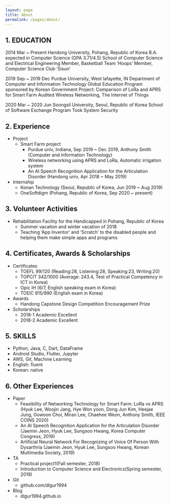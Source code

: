 ```yaml
---
layout: page
title: About
permalink: /pages/about/
---
```

## 1. EDUCATION
2014 Mar ~ Present Handong University, Pohang, Republic of Korea
  B.A. expected in Computer Science (GPA 3.71/4.5)
  School of Computer Science and Electrical Engineering
  Member, Basketball Team ‘Hoops’
  Member, Computer Science Club ‘Sisun’

2019 Sep ~ 2019 Dec Purdue University, West lafayette, IN
  Department of Computer and Information Technology
  Global Education Program sponsored by Korean Government
  Project: Comparison of LoRa and APRS for Smart Farm
  Audited Wireless Networking, The Internet of Things

2020 Mar ~ 2020 Jun Soongsil University, Seoul, Republic of Korea
  School of Software
  Exchange Program
  Took System Security

## 2. Experience
* Project
  - Smart Farm project
    - Purdue univ, Indiana, Sep 2019 ~ Dec 2019, Anthony Smith (Computer and information Technology)
    - Wireless networking using APRS and LoRa, Automatic irrigation system
    - An AI Speech Recognition Application for the Articulation Disorder (Handong univ, Apr 2018 ~ May 2019)
* Internship
  - Konan Technology (Seoul, Republic of Korea, Jun 2019 ~ Aug 2019)
  - OneSoftdigm (Pohang, Republic of Korea, Sep 2020 ~ present)

## 3. Volunteer Activities
* Rehabilitation Facility for the Handicapped in Pohang, Republic of Korea
  - Summer vacation and winter vacation of 2018
  - Teaching ‘App Inventor’ and ‘Scratch’ to the disabled people and helping them make simple apps and programs

## 4. Certificates, Awards & Scholarships
* Certificates
  - TOEFL 99/120 (Reading:28, Listening:28, Speaking:23, Writing:20)
  - TOPCIT 342/1000 (Average: 243.4, Test of Practical Competency in ICT in Korea)
  - Opic IH (6/7, English speaking exam in Korea)
  - TOEIC 915/990 (English exam in Korea)
* Awards
  - Handong Capstone Design Competition Encouragement Prize
* Scholarships
  - 2018-1 Academic Excellent
  - 2018-2 Academic Excellent

## 5. SKILLS
* Python, Java, C, Dart, DataFrame
* Android Studio, Flutter, Jupyter
* AWS, Git, Machine Learning
* English: fluent
* Korean: native

## 6. Other Experiences
* Paper
  - Feasibility of Networking Technology for Smart Farm: LoRa vs APRS (Hyuk Lee, Woojin Jang, Hye Won yoon, Dong Jun Kim, Heejae Jung, Gowoon Choi, Miran Lee, Chaehee Weon, Anthony Smith, IEEE COINS 2020)
  - An AI Speech Recognition Application for the Articulation Disorder (Jaemin Jeon, Hyuk Lee, Sungsoo Hwang, Korea Computer Congress, 2019)
  - Artificial Neural Network For Recognizing of Voice Of Person With Dysarthria (Jaemin Jeon, Hyuk Lee, Sungsoo Hwang, Korean Multimedia Society, 2019)
* TA
  - Practical project1(Fall semester, 2018)
  - Introduction to Computer Science and Electronics(Spring semester, 2019)
* Git
  - github.com/dlgur1994
* Blog
  - dlgur1994.github.io
